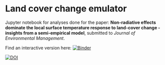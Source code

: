 # Land cover change emulator
Jupyter notebook for analyses done for the paper: 
**Non-radiative effects dominate the local surface temperature response to land-cover change - insights from a semi-empirical model**, submitted to  *Journal of Environmental Management*. 

Find an interactive version here: [![Binder](https://mybinder.org/badge_logo.svg)](https://mybinder.org/v2/gh/lohae/LCC_Ts_Emulator/HEAD)


[![DOI](https://zenodo.org/badge/585560214.svg)](https://zenodo.org/doi/10.5281/zenodo.7506358
)
